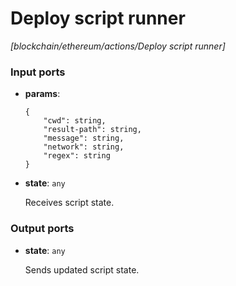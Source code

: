 # Deploy script runner

_[blockchain/ethereum/actions/Deploy script runner]_

### Input ports

* __params__: 
    ```
    {
        "cwd": string,
        "result-path": string,
        "message": string,
        "network": string,
        "regex": string
    }
    ```


* __state__: ` any `

    Receives script state.<br>

### Output ports

* __state__: ` any `

    Sends updated script state.<br>

